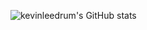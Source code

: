 ![kevinleedrum's GitHub stats](https://github-readme-stats.vercel.app/api?username=kevinleedrum&show_icons=true&theme=tokyonight&hide=issues,contribs)
